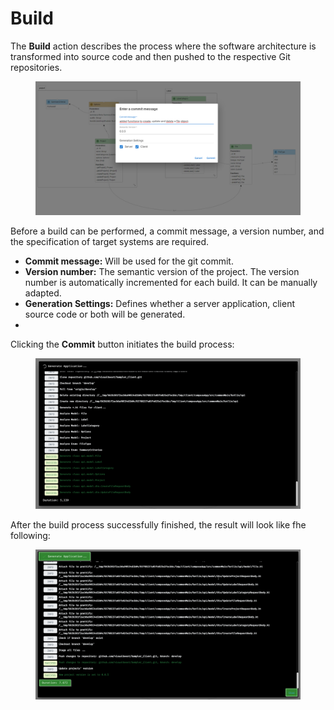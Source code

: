 # Build

The **Build** action describes the process where the software architecture is transformed into source code and then pushed to the respective Git repositories.&#x20;

<figure><img src="../.gitbook/assets/image (2) (1) (1) (1) (1) (1).png" alt=""><figcaption></figcaption></figure>

Before a build can be performed, a commit message, a version number, and the specification of target systems are required.

* **Commit message:** Will be used for the git commit.
* **Version number:** The semantic version of the project. The version number is automatically incremented for each build. It can be manually adapted.
* **Generation Settings:** Defines whether a server application, client source code or both will be generated.
*

Clicking the **Commit** button initiates the build process:

<figure><img src="../.gitbook/assets/image (3) (1) (1) (1) (1).png" alt=""><figcaption></figcaption></figure>

After the build process successfully finished, the result will look like fhe following:

<figure><img src="../.gitbook/assets/image (4) (1) (1).png" alt=""><figcaption></figcaption></figure>

